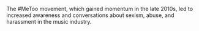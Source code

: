 The #MeToo movement, which gained momentum in the late 2010s, led to increased awareness and conversations about sexism, abuse, and harassment in the music industry.
